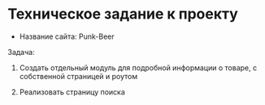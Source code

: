 # Техническое задание к проекту

* Название сайта: Punk-Beer

Задача:

1. Создать отдельный модуль для подробной информации о товаре, с собственной страницей и роутом

2. Реализовать страницу поиска


